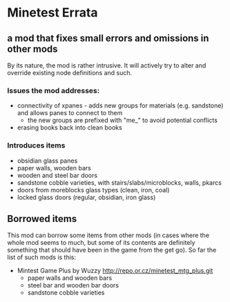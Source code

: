 # Minetest Errata
## a mod that fixes small errors and omissions in other mods

By its nature, the mod is rather intrusive. It will actively try to alter and override existing node definitions and such.

### Issues the mod addresses:
* connectivity of xpanes - adds new groups for materials (e.g. sandstone) and allows panes to connect to them
    * the new groups are prefixed with "me_" to avoid potential conflicts
* erasing books back into clean books

### Introduces items
* obsidian glass panes
* paper walls, wooden bars
* wooden and steel bar doors
* sandstone cobble varieties, with stairs/slabs/microblocks, walls, pkarcs
* doors from moreblocks glass types (clean, iron, coal)
* locked glass doors (regular, obsidian, iron glass)

## Borrowed items

This mod can borrow some items from other mods (in cases where the whole mod seems to much, but some of its contents are definitely something that should have been in the game from the get go). So far the list of such mods is this:

* Mintest Game Plus by Wuzzy http://repo.or.cz/minetest_mtg_plus.git
    * paper walls and wooden bars
    * steel bar and wooden bar doors
    * sandstone cobble varieties
